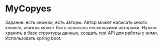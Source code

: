 # MyCopyes

Задание: есть книжки, есть авторы. Автор может написать много книжек, книжка может быть написана несколькими авторами.
Нужно: хранить в базе структуры данных, создать rest API для работы с ними. Использовать spring boot.
